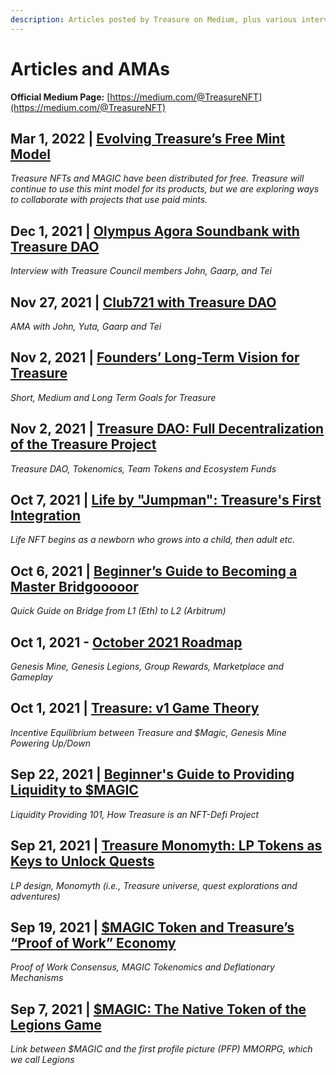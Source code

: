 ```yaml
---
description: Articles posted by Treasure on Medium, plus various interviews
---
```


# Articles and AMAs

**Official Medium Page:** [https://medium.com/@TreasureNFT](https://medium.com/@TreasureNFT)

## Mar 1, 2022 | [Evolving Treasure’s Free Mint Model](https://medium.com/@TreasureNFT/evolving-treasures-free-mint-model-3b405224f382)

_Treasure NFTs and MAGIC have been distributed for free. Treasure will continue to use this mint model for its products, but we are exploring ways to collaborate with projects that use paid mints._

## Dec 1, 2021 | [Olympus Agora Soundbank with Treasure DAO](https://www.twitch.tv/olympusagora/v/1221281944)

_Interview with Treasure Council members John, Gaarp, and Tei_

## Nov 27, 2021 | [Club721 with Treasure DAO](https://www.youtube.com/watch?v=-qo4FaN6vVE)

_AMA with John, Yuta, Gaarp and Tei_

## Nov 2, 2021 | [Founders’ Long-Term Vision for Treasure](https://medium.com/@TreasureNFT/founders-long-term-vision-for-treasure-project-c236bfee0039)

_Short, Medium and Long Term Goals for Treasure_

## Nov 2, 2021 | [Treasure DAO: Full Decentralization of the Treasure Project](https://medium.com/@TreasureNFT/magic-dao-full-decentralization-of-the-treasure-project-ea61544ade55)

_Treasure DAO, Tokenomics, Team Tokens and Ecosystem Funds_

## Oct 7, 2021 | [Life by "Jumpman": Treasure's First Integration](https://medium.com/@TreasureNFT/life-by-jumpman-treasures-first-integration-bcdf951159a4)

_Life NFT begins as a newborn who grows into a child, then adult etc._

## Oct 6, 2021 | [Beginner’s Guide to Becoming a Master Bridgooooor](https://medium.com/@TreasureNFT/transition-to-arbitrum-beginners-guide-to-becoming-a-master-bridgooooor-8ed7da77097e)

_Quick Guide on Bridge from L1 (Eth) to L2 (Arbitrum)_

## Oct 1, 2021 - [October 2021 Roadmap](https://medium.com/@TreasureNFTOctober%20Roadmap)

_Genesis Mine, Genesis Legions, Group Rewards, Marketplace and Gameplay_

## Oct 1, 2021 | [Treasure: v1 Game Theory](articles.md#dec-1-2021-or-olympus-agora-soundbank-with-treasure-dao)

_Incentive Equilibrium between Treasure and $Magic, Genesis Mine Powering Up/Down_

## Sep 22, 2021 **|** [Beginner's Guide to Providing Liquidity to $MAGIC](https://medium.com/@TreasureNFT/providing-liquidity-to-magic-weth-a-beginners-guide-e657ceb1d686)

_Liquidity Providing 101, How Treasure is an NFT-Defi Project_

## Sep 21, 2021 | [Treasure Monomyth: LP Tokens as Keys to Unlock Quests](https://medium.com/@TreasureNFT/the-treasure-monomyth-lp-tokens-as-keys-to-unlock-quests-312989171d5e)

_LP design, Monomyth (i.e., Treasure universe, quest explorations and adventures)_

## Sep 19, 2021 | [$MAGIC Token and Treasure’s “Proof of Work” Economy](https://medium.com/@TreasureNFT/mining-for-treasure-understanding-the-magic-token-and-treasures-proof-of-work-economy-1badd3b6f7f1)

_Proof of Work Consensus, MAGIC Tokenomics and Deflationary Mechanisms_

## Sep 7, 2021 | [$MAGIC: The Native Token of the Legions Game](https://medium.com/@TreasureNFT/introducing-magic-the-native-token-of-the-legions-game-1960929026f5)

_Link between $MAGIC and the first profile picture (PFP) MMORPG, which we call Legions_
